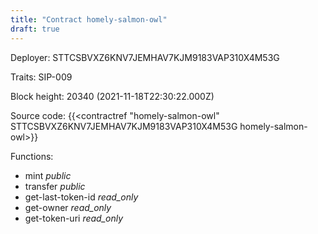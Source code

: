 ```yaml
---
title: "Contract homely-salmon-owl"
draft: true
---
```

Deployer: STTCSBVXZ6KNV7JEMHAV7KJM9183VAP310X4M53G

Traits:
SIP-009 



Block height: 20340 (2021-11-18T22:30:22.000Z)

Source code: {{<contractref "homely-salmon-owl" STTCSBVXZ6KNV7JEMHAV7KJM9183VAP310X4M53G homely-salmon-owl>}}

Functions:

* mint _public_
* transfer _public_
* get-last-token-id _read_only_
* get-owner _read_only_
* get-token-uri _read_only_
